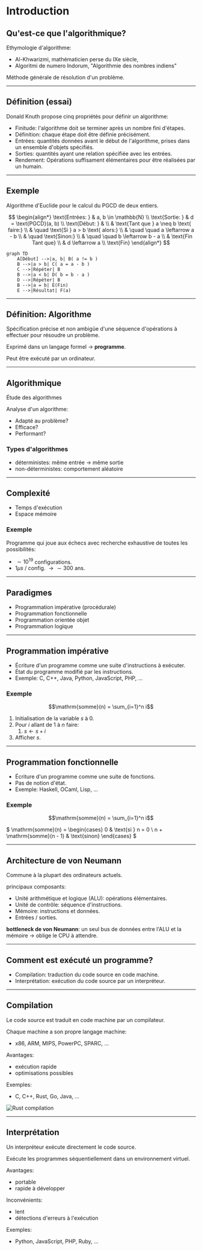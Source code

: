 # Introduction

## Qu'est-ce que l'algorithmique?

Ethymologie d'algorithme:

- Al-Khwarizmi, mathématicien perse du IXe siècle,
- Algoritmi de numero Indorum, "Algorithmie des nombres indiens"

Méthode générale de résolution d'un problème.

---

## Définition (essai)

Donald Knuth propose cinq propriétés pour définir un algorithme:

- Finitude: l'algorithme doit se terminer après un nombre fini d'étapes.
- Définition: chaque étape doit être définie précisément.
- Entrées: quantités données avant le début de l'algorithme, prises dans un ensemble d'objets spécifiés.
- Sorties: quantités ayant une relation spécifiée avec les entrées.
- Rendement: Opérations suffisament élémentaires pour être réalisées par un humain.

---

## Exemple

Algorithme d'Euclide pour le calcul du PGCD de deux entiers.

<div class="grid grid-cols-2 gap-4">
<div>

$$
\begin{align*}
\text{Entrées: } & a, b \in \mathbb{N} \\
\text{Sortie: } & d = \text{PGCD}(a, b) \\
\text{Début: } & \\
& \text{Tant que } a \neq b \text{ faire:} \\
& \quad \text{Si } a > b \text{ alors:} \\
& \quad \quad a \leftarrow a - b \\
& \quad \text{Sinon:} \\
& \quad \quad b \leftarrow b - a \\
& \text{Fin Tant que} \\
& d \leftarrow a \\
\text{Fin}
\end{align*}
$$

</div>
<div>

```mermaid
graph TD
    A[Début] -->|a, b| B( a != b )
    B -->|a > b| C( a = a - b )
    C -->|Répéter| B
    B -->|a < b| D( b = b - a )
    D -->|Répéter| B
    B -->|a = b| E(Fin)
    E -->|Résultat| F(a)
```

</div>
</div>

---

## Définition: Algorithme

Spécification précise et non ambigüe d'une séquence d'opérations à effectuer pour résoudre un problème.

Exprimé dans un langage formel $\rightarrow$ **programme**.

Peut être exécuté par un ordinateur.

---

## Algorithmique

Étude des algorithmes

Analyse d'un algorithme:

- Adapté au problème?
- Efficace?
- Performant?

### Types d'algorithmes

- déterministes: même entrée $\rightarrow$ même sortie
- non-déterministes: comportement aléatoire

---

## Complexité

- Temps d'exécution
- Espace mémoire

<v-click>

### Exemple

Programme qui joue aux échecs avec recherche exhaustive de toutes les possibilités:

</v-click>

<v-clicks>

- $\sim 10^{19}$ configurations.
- $1 \mu s$ / config. $\rightarrow \sim 300$ ans.

</v-clicks>

---

## Paradigmes

- Programmation impérative (procédurale)
- Programmation fonctionnelle
- Programmation orientée objet
- Programmation logique

---

## Programmation impérative

- Écriture d'un programme comme une suite d'instructions à exécuter.
- État du programme modifié par les instructions.
- Exemple: C, C++, Java, Python, JavaScript, PHP, ...

### Exemple

$$\mathrm{somme}(n) = \sum_{i=1}^n i$$

1. Initialisation de la variable $s$ à 0.
2. Pour $i$ allant de $1$ à $n$ faire:
   1. $s \leftarrow s + i$
3. Afficher $s$.

---

## Programmation fonctionnelle

- Écriture d'un programme comme une suite de fonctions.
- Pas de notion d'état.
- Exemple: Haskell, OCaml, Lisp, ...

### Exemple

$$\mathrm{somme}(n) = \sum_{i=1}^n i$$

$
\mathrm{somme}(n) =
\begin{cases}
0 & \text{si } n = 0 \\
n + \mathrm{somme}(n - 1) & \text{sinon}
\end{cases}
$

---

## Architecture de von Neumann

Commune à la plupart des ordinateurs actuels.

principaux composants:

- Unité arithmétique et logique (ALU): opérations élémentaires.
- Unité de contrôle: séquence d'instructions.
- Mémoire: instructions et données.
- Entrées / sorties.

**bottleneck de von Neumann**: un seul bus de données entre l'ALU et la mémoire $\rightarrow$ oblige le CPU à attendre.

---

## Comment est exécuté un programme?

- Compilation: traduction du code source en code machine.
- Interprétation: exécution du code source par un interpréteur.

---

## Compilation

<div class="grid grid-cols-2 gap-4">
<div>

Le code source est traduit en code machine par un compilateur.

Chaque machine a son propre langage machine:

- x86, ARM, MIPS, PowerPC, SPARC, ...

Avantages:

- exécution rapide
- optimisations possibles

Exemples:

<v-click>

- C, C++, Rust, Go, Java, ...

</v-click>

</div>
<div>

![Rust compilation](/images/rust-compilation-2016.png)

</div>
</div>

---

## Interprétation

Un interpréteur exécute directement le code source.

Exécute les programmes séquentiellement dans un environnement virtuel.

Avantages:

- portable
- rapide à développer

Inconvénients:

- lent
- détections d'erreurs à l'exécution

Exemples:

<v-click>

- Python, JavaScript, PHP, Ruby, ...

</v-click>
